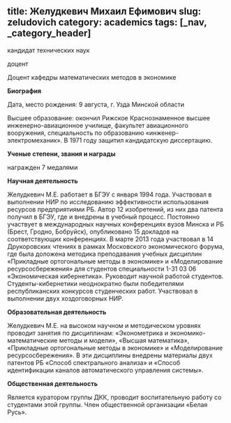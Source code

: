 title: Желудкевич Михаил Ефимович
slug: zeludovich
category: academics
tags: [_nav, _category_header]
---

кандидат технических наук

доцент

Доцент кафедры математических методов в экономике

__Биография__

Дата, место рождения: 9 августа, г. Узда Минской области

Высшее образование: окончил Рижское Краснознаменное высшее инженерно-авиационное училище, факультет авиационного вооружения, специальность по образованию  «инженер-электромеханик». В 1971 году защитил кандидатскую диссертацию.

__Ученые степени, звания и награды__

награжден 7 медалями

__Научная деятельность__

Желудкевич М.Е. работает в БГЭУ с января 1994 года. Участвовал в выполнении НИР по исследованию эффективности использования ресурсов предприятиями РБ. Автор 12 изобретений, из них два патента получил в БГЭУ, где и внедрены в учебный процесс.  Постоянно участвует в международных научных конференциях вузов Минска и РБ (Брест, Гродно, Бобруйск), опубликовано 15 докладов на соответствующих конференциях. В марте 2013 года участвовал в 14 Друкоровских чтениях в рамках Московского экономического форума, где была доложена методика преподавания учебных дисциплин «Прикладные ортогональные методы в экономике» и «Моделирование ресурсосбережения» для студентов специальности 1-31 03 06 «Экономическая кибернетика». Руководит научной работой студентов. Студенты-кибернетики неоднократно были победителями республиканских конкурсов студенческих работ. Участвовал в выполнении двух хоздоговорных НИР.

__Образовательная деятельность__

Желудкевич М.Е. на высоком научном и методическом уровнях проводит занятия по дисциплинам: «Эконометрика и экономико-математические методы и модели», «Высшая математика», «Прикладные ортогональные методы в экономике» и «Моделирование ресурсосбережения». В эти дисциплины внедрены материалы двух патентов РБ «Способ спектрального анализа» и «Способ идентификации каналов автоматического управления системы».

__Общественная деятельность__

Является куратором группы ДКК, проводит воспитательную работу со студентами этой группы. Член общественной организации «Белая Русь».
